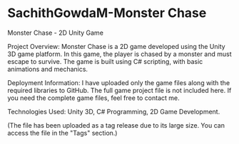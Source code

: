 # SachithGowdaM-Monster Chase
Monster Chase - 2D Unity Game

Project Overview:
Monster Chase is a 2D game developed using the Unity 3D game platform. In this game, the player is chased by a monster and must escape to survive. The game is built using C# scripting, with basic animations and mechanics.

Deployment Information:
I have uploaded only the game files along with the required libraries to GitHub. The full game project file is not included here. If you need the complete game files, feel free to contact me.

Technologies Used:
Unity 3D,
C# Programming,
2D Game Development.

(The file has been uploaded as a tag release due to its large size. You can access the file in the "Tags" section.)
